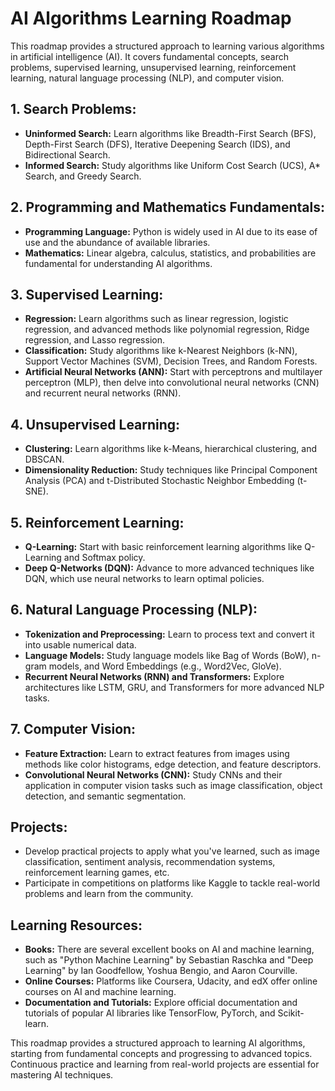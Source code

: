 # AI Algorithms Learning Roadmap

This roadmap provides a structured approach to learning various algorithms in artificial intelligence (AI). It covers fundamental concepts, search problems, supervised learning, unsupervised learning, reinforcement learning, natural language processing (NLP), and computer vision.

## 1. Search Problems:
   - **Uninformed Search:** Learn algorithms like Breadth-First Search (BFS), Depth-First Search (DFS), Iterative Deepening Search (IDS), and Bidirectional Search.
   - **Informed Search:** Study algorithms like Uniform Cost Search (UCS), A* Search, and Greedy Search.

## 2. Programming and Mathematics Fundamentals:
   - **Programming Language:** Python is widely used in AI due to its ease of use and the abundance of available libraries.
   - **Mathematics:** Linear algebra, calculus, statistics, and probabilities are fundamental for understanding AI algorithms.

## 3. Supervised Learning:
   - **Regression:** Learn algorithms such as linear regression, logistic regression, and advanced methods like polynomial regression, Ridge regression, and Lasso regression.
   - **Classification:** Study algorithms like k-Nearest Neighbors (k-NN), Support Vector Machines (SVM), Decision Trees, and Random Forests.
   - **Artificial Neural Networks (ANN):** Start with perceptrons and multilayer perceptron (MLP), then delve into convolutional neural networks (CNN) and recurrent neural networks (RNN).

## 4. Unsupervised Learning:
   - **Clustering:** Learn algorithms like k-Means, hierarchical clustering, and DBSCAN.
   - **Dimensionality Reduction:** Study techniques like Principal Component Analysis (PCA) and t-Distributed Stochastic Neighbor Embedding (t-SNE).

## 5. Reinforcement Learning:
   - **Q-Learning:** Start with basic reinforcement learning algorithms like Q-Learning and Softmax policy.
   - **Deep Q-Networks (DQN):** Advance to more advanced techniques like DQN, which use neural networks to learn optimal policies.

## 6. Natural Language Processing (NLP):
   - **Tokenization and Preprocessing:** Learn to process text and convert it into usable numerical data.
   - **Language Models:** Study language models like Bag of Words (BoW), n-gram models, and Word Embeddings (e.g., Word2Vec, GloVe).
   - **Recurrent Neural Networks (RNN) and Transformers:** Explore architectures like LSTM, GRU, and Transformers for more advanced NLP tasks.

## 7. Computer Vision:
   - **Feature Extraction:** Learn to extract features from images using methods like color histograms, edge detection, and feature descriptors.
   - **Convolutional Neural Networks (CNN):** Study CNNs and their application in computer vision tasks such as image classification, object detection, and semantic segmentation.

## Projects:
   - Develop practical projects to apply what you've learned, such as image classification, sentiment analysis, recommendation systems, reinforcement learning games, etc.
   - Participate in competitions on platforms like Kaggle to tackle real-world problems and learn from the community.

## Learning Resources:
   - **Books:** There are several excellent books on AI and machine learning, such as "Python Machine Learning" by Sebastian Raschka and "Deep Learning" by Ian Goodfellow, Yoshua Bengio, and Aaron Courville.
   - **Online Courses:** Platforms like Coursera, Udacity, and edX offer online courses on AI and machine learning.
   - **Documentation and Tutorials:** Explore official documentation and tutorials of popular AI libraries like TensorFlow, PyTorch, and Scikit-learn.

This roadmap provides a structured approach to learning AI algorithms, starting from fundamental concepts and progressing to advanced topics. Continuous practice and learning from real-world projects are essential for mastering AI techniques.
